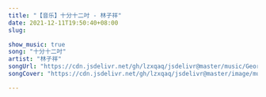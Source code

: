 ```yaml
---
title: "【音乐】十分十二吋 - 林子祥"
date: 2021-12-11T19:50:40+08:00
slug: 

show_music: true
song: "十分十二吋"
artist: "林子祥"
songUrl: "https://cdn.jsdelivr.net/gh/lzxqaq/jsdelivr@master/music/George_Lam_Shi_Fen_Shi_Er_Cun.mp3"
songCover: "https://cdn.jsdelivr.net/gh/lzxqaq/jsdelivr@master/image/music/linzixiang.jpg"

---
```


